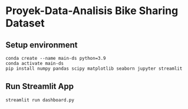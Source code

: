 # Proyek-Data-Analisis Bike Sharing Dataset
## Setup environment
  ```
  conda create --name main-ds python=3.9
  conda activate main-ds
  pip install numpy pandas scipy matplotlib seaborn jupyter streamlit
  ```
  
## Run Streamlit App
  `streamlit run dashboard.py`
